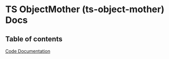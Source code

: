 # TS ObjectMother (ts-object-mother) Docs

## Table of contents

[Code Documentation](/code/README.md)
